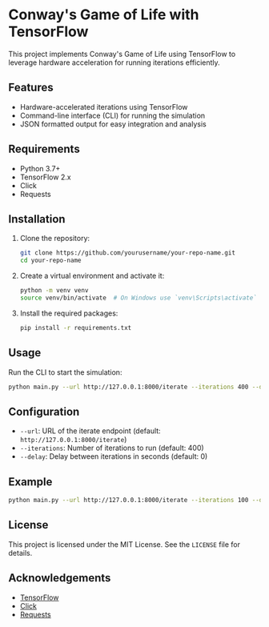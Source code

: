 # Conway's Game of Life with TensorFlow

This project implements Conway's Game of Life using TensorFlow to leverage hardware acceleration for running iterations efficiently.

## Features

- Hardware-accelerated iterations using TensorFlow
- Command-line interface (CLI) for running the simulation
- JSON formatted output for easy integration and analysis

## Requirements

- Python 3.7+
- TensorFlow 2.x
- Click
- Requests

## Installation

1. Clone the repository:
    ```sh
    git clone https://github.com/yourusername/your-repo-name.git
    cd your-repo-name
    ```

2. Create a virtual environment and activate it:
    ```sh
    python -m venv venv
    source venv/bin/activate  # On Windows use `venv\Scripts\activate`
    ```

3. Install the required packages:
    ```sh
    pip install -r requirements.txt
    ```

## Usage

Run the CLI to start the simulation:
```sh
python main.py --url http://127.0.0.1:8000/iterate --iterations 400 --delay 0
```

## Configuration

- `--url`: URL of the iterate endpoint (default: `http://127.0.0.1:8000/iterate`)
- `--iterations`: Number of iterations to run (default: 400)
- `--delay`: Delay between iterations in seconds (default: 0)

## Example

```sh
python main.py --url http://127.0.0.1:8000/iterate --iterations 100 --delay 1
```

## License

This project is licensed under the MIT License. See the `LICENSE` file for details.

## Acknowledgements

- [TensorFlow](https://www.tensorflow.org/)
- [Click](https://click.palletsprojects.com/)
- [Requests](https://docs.python-requests.org/)